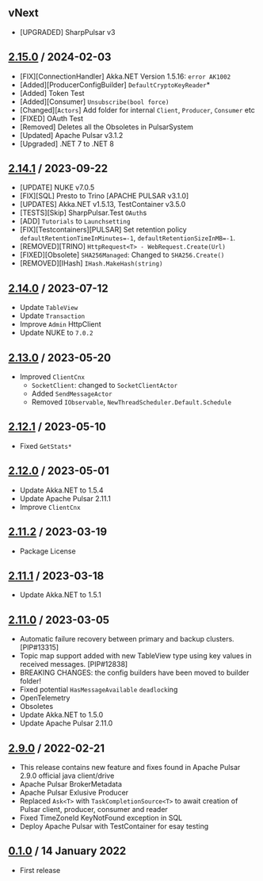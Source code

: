 ## vNext
- [UPGRADED] SharpPulsar v3

## [2.15.0] / 2024-02-03
- [FIX][ConnectionHandler] Akka.NET Version 1.5.16: `error AK1002`
- [Added][ProducerConfigBuilder] `DefaultCryptoKeyReader`*
- [Added] Token Test 
- [Added][Consumer] `Unsubscribe(bool force)`
- [Changed][`Actors`] Add folder for internal `Client`, `Producer`, `Consumer` etc 
- [FIXED] OAuth Test 
- [Removed] Deletes all the Obsoletes in PulsarSystem
- [Updated] Apache Pulsar v3.1.2
- [Upgraded] .NET 7 to .NET 8

## [2.14.1] / 2023-09-22
- [UPDATE] NUKE v7.0.5
- [FIX][SQL] Presto to Trino [APACHE PULSAR v3.1.0]
- [UPDATES] Akka.NET v1.5.13, TestContainer v3.5.0
- [TESTS][Skip] SharpPulsar.Test `OAuth`s
- [ADD] `Tutorials` to `Launchsetting`
- [FIX][Testcontainers][PULSAR] Set retention policy `defaultRetentionTimeInMinutes=-1`, `defaultRetentionSizeInMB=-1`. 
- [REMOVED][TRINO] `HttpRequest<T> - WebRequest.Create(Url)`
- [FIXED][Obsolete] `SHA256Managed`: Changed to `SHA256.Create()`
- [REMOVED][IHash] `IHash.MakeHash(string)`

## [2.14.0] / 2023-07-12
- Update `TableView`
- Update `Transaction`
- Improve `Admin` HttpClient
- Update NUKE to `7.0.2`

## [2.13.0] / 2023-05-20
- Improved `ClientCnx`
  - `SocketClient`: changed to `SocketClientActor`
  - Added `SendMessageActor`
  - Removed `IObservable`, `NewThreadScheduler.Default.Schedule`	

## [2.12.1] / 2023-05-10
- Fixed `GetStats*`

## [2.12.0] / 2023-05-01
- Update Akka.NET to 1.5.4
- Update Apache Pulsar 2.11.1
- Improve `ClientCnx`

## [2.11.2] / 2023-03-19
- Package License

## [2.11.1] / 2023-03-18
- Update Akka.NET to 1.5.1

## [2.11.0] / 2023-03-05
- Automatic failure recovery between primary and backup clusters. [PIP#13315]
- Topic map support added with new TableView type using key values in received messages. [PIP#12838]
- BREAKING CHANGES: the config builders have been moved to builder folder!
- Fixed potential `HasMessageAvailable` `deadlock`ing 
- OpenTelemetry 
- Obsoletes
- Update Akka.NET to 1.5.0
- Update Apache Pulsar 2.11.0

## [2.9.0] / 2022-02-21
- This release contains new feature and fixes found in Apache Pulsar 2.9.0 official java client/drive
- Apache Pulsar BrokerMetadata
- Apache Pulsar Exlusive Producer
- Replaced `Ask<T>` with `TaskCompletionSource<T>` to await creation of Pulsar client, producer, consumer and reader
- Fixed TimeZoneId KeyNotFound exception in SQL
- Deploy Apache Pulsar with TestContainer for esay testing

## [0.1.0] / 14 January 2022
- First release

[vNext]: https://github.com/Sharp-Pulsar/SharpPulsar/compare/2.15.0...HEAD
[2.15.0]: https://github.com/Sharp-Pulsar/SharpPulsar/compare/2.14.1...2.15.0
[2.14.1]: https://github.com/Sharp-Pulsar/SharpPulsar/compare/2.14.0...2.14.1
[2.14.0]: https://github.com/Sharp-Pulsar/SharpPulsar/compare/2.13.0...2.14.0
[2.13.0]: https://github.com/Sharp-Pulsar/SharpPulsar/compare/2.12.1...2.13.0
[2.12.1]: https://github.com/Sharp-Pulsar/SharpPulsar/compare/2.12.0...2.12.1
[2.12.0]: https://github.com/Sharp-Pulsar/SharpPulsar/compare/2.11.2...2.12.0
[2.11.2]: https://github.com/Sharp-Pulsar/SharpPulsar/compare/2.11.1...2.11.2
[2.11.1]: https://github.com/Sharp-Pulsar/SharpPulsar/compare/2.11.0...2.11.1
[2.11.0]: https://github.com/Sharp-Pulsar/SharpPulsar/compare/2.9.0...2.11.0
[2.9.0]: https://github.com/Sharp-Pulsar/SharpPulsar/compare/0.1.0...2.9.0
[0.1.0]: https://github.com/Sharp-Pulsar/SharpPulsar/tree/0.1.0
